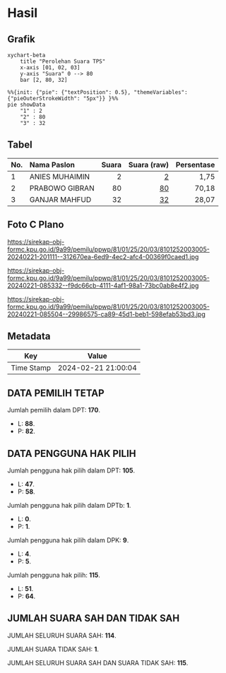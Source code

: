 # Hasil

## Grafik

```mermaid
xychart-beta
    title "Perolehan Suara TPS"
    x-axis [01, 02, 03]
    y-axis "Suara" 0 --> 80
    bar [2, 80, 32]
```

```mermaid
%%{init: {"pie": {"textPosition": 0.5}, "themeVariables": {"pieOuterStrokeWidth": "5px"}} }%%
pie showData
    "1" : 2
    "2" : 80
    "3" : 32
```

## Tabel

| No. | Nama Paslon    | Suara | Suara (raw) | Persentase |
|:--- |:-------------- | -----:| -----------:| ----------:|
| 1   | ANIES MUHAIMIN | 2     | [2][p-1]    | 1,75       |
| 2   | PRABOWO GIBRAN | 80    | [80][p-2]   | 70,18      |
| 3   | GANJAR MAHFUD  | 32    | [32][p-3]   | 28,07      |


[p-1]: https://github.com/gigit-pemilu/pemilu-2024-81-maluku/blob/main/pilpres/hitung-suara/sub/81-maluku/sub/01-maluku-tengah/sub/25-seram-utara-timur-kobi/sub/2003-maneo-rendah/sub/005-tps/sub/paslon-1.txt
[p-2]: https://github.com/gigit-pemilu/pemilu-2024-81-maluku/blob/main/pilpres/hitung-suara/sub/81-maluku/sub/01-maluku-tengah/sub/25-seram-utara-timur-kobi/sub/2003-maneo-rendah/sub/005-tps/sub/paslon-2.txt
[p-3]: https://github.com/gigit-pemilu/pemilu-2024-81-maluku/blob/main/pilpres/hitung-suara/sub/81-maluku/sub/01-maluku-tengah/sub/25-seram-utara-timur-kobi/sub/2003-maneo-rendah/sub/005-tps/sub/paslon-3.txt

## Foto C Plano

https://sirekap-obj-formc.kpu.go.id/9a99/pemilu/ppwp/81/01/25/20/03/8101252003005-20240221-201111--312670ea-6ed9-4ec2-afc4-00369f0caed1.jpg

https://sirekap-obj-formc.kpu.go.id/9a99/pemilu/ppwp/81/01/25/20/03/8101252003005-20240221-085332--f9dc66cb-4111-4af1-98a1-73bc0ab8e4f2.jpg

https://sirekap-obj-formc.kpu.go.id/9a99/pemilu/ppwp/81/01/25/20/03/8101252003005-20240221-085504--29986575-ca89-45d1-beb1-598efab53bd3.jpg


## Metadata

| Key        | Value               |
| ---------- | ------------------- |
| Time Stamp | 2024-02-21 21:00:04 |


## DATA PEMILIH TETAP

Jumlah pemilih dalam DPT: **170**.
 * L: **88**.
 * P: **82**.

## DATA PENGGUNA HAK PILIH

Jumlah pengguna hak pilih dalam DPT: **105**.
 * L: **47**.
 * P: **58**.

Jumlah pengguna hak pilih dalam DPTb: **1**.
 * L: **0**.
 * P: **1**.

Jumlah pengguna hak pilih dalam DPK: **9**.
 * L: **4**.
 * P: **5**.

Jumlah pengguna hak pilih: **115**.
 * L: **51**.
 * P: **64**.

## JUMLAH SUARA SAH DAN TIDAK SAH

JUMLAH SELURUH SUARA SAH: **114**.

JUMLAH SUARA TIDAK SAH: **1**.

JUMLAH SELURUH SUARA SAH DAN SUARA TIDAK SAH: **115**.


